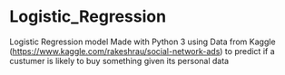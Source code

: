 # Logistic_Regression
Logistic Regression model Made with Python 3 using Data from Kaggle (https://www.kaggle.com/rakeshrau/social-network-ads) to predict if a custumer is likely to buy something given its personal data
